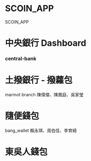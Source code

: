 # SCOIN_APP
SCOIN_APP

# 中央銀行 Dashboard
### central-bank 

# 土撥銀行 - 撥蘿包
marmot branch
陳偉傑、陳鳳庭、吳家瑩

# 隨便錢包
bang_wallet
賴永琪、周伯佳、李育綺

# 東吳人錢包
